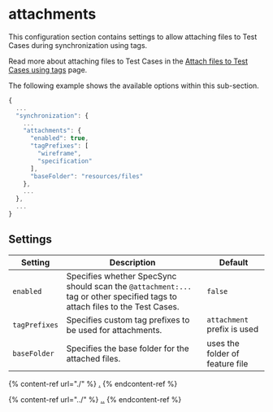 # attachments

This configuration section contains settings to allow attaching files to Test Cases during synchronization using tags.

Read more about attaching files to Test Cases in the [Attach files to Test Cases using tags](../../../features/push-features/attach-files.md) page.

The following example shows the available options within this sub-section.

```javascript
{
  ...
  "synchronization": {
    ...
    "attachments": {
      "enabled": true,
      "tagPrefixes": [
        "wireframe",
        "specification"
      ],
      "baseFolder": "resources/files"
    },
    ...
  },
  ...
}
```

## Settings

| Setting | Description | Default |
| ----------------------- | ----------------------- | ----------------------- |
| `enabled` | Specifies whether SpecSync should scan the `@attachment:...` tag or other specified tags to attach files to the Test Cases. | `false` |
| `tagPrefixes` | Specifies custom tag prefixes to be used for attachments. | `attachment` prefix is used |
| `baseFolder` | Specifies the base folder for the attached files. | uses the folder of feature file |

{% content-ref url="./" %}
[.](./)
{% endcontent-ref %}

{% content-ref url="../" %}
[..](../)
{% endcontent-ref %}
